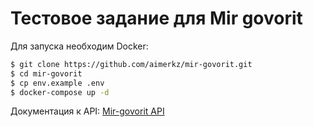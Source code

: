 # Тестовое задание для Mir govorit

Для запуска необходим Docker:


```bash
$ git clone https://github.com/aimerkz/mir-govorit.git
$ cd mir-govorit
$ cp env.example .env
$ docker-compose up -d
```
Документация к API: [Mir-govorit API](http://127.0.0.1:8001/api/docs/)
